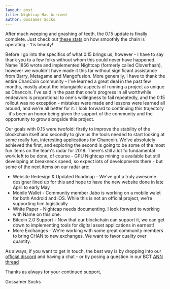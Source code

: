 ```yaml
---
layout: post
title: Nightcap Has Arrived
author: Gossamer Socks
---
```


After much weeping and gnashing of teeth, the 0.15 update is finally complete. Just check out [these stats](http://chan.cryptocronic.com/stats/) on how smoothly the chain is operating - 'tis beauty!

Before I go into the specifics of what 0.15 brings us, however - I have to say thank you to a few folks without whom this could never have happened. Name 1856 wrote and implemented Nightcap (formerly called Cloverhash), however we wouldn't have made it this far without significant assistance from Barry, Metagame and Mangofusion.
More generally, I have to thank the entire ChanCoin community - I've learned a great deal in the past few months, mostly about the intangiable aspects of running a project as unique as Chancoin. I've said in the past that one's progress in all worthwhile endeavors is proprotional to one's willingness to fail repeatedly, and the 0.15 rollout was no exception - mistakes were made and lessons were learned all around, and we're all better for it. I look forward to continuing this trajectory - it's been an honor being given the support of the community and the opportunity to grow alongside this project.

Our goals with 0.15 were twofold: firstly to improve the stability of the blockchain itself and secondly to give us the tools needed to start looking at some really fun, interesting applications for Chancoin. We've absolutely achieved the first, and exploring the second is going to be some of the most fun items on the team's radar for 2018. There's still a lot fo fundamental work left to be done, of course - GPU Nightcap mining is available but still developing at breakneck speed, so expect lots of developments there - but some of the next items on our radar are:

* Website Redesign & Updated Roadmap - We've got a truly awesome designer lined up for this and hope to have the new website done in late April to early May
* Mobile Wallet - Community member Jabo is working on a mobile walet for both Android and iOS. While this is not an official project, we're supporting him logistically
* White Paper - Nightcap needs documenting. I look forward to working with Name on this one.
* Bitcoin 2.0 Support - Now that our blockchain can support it, we can get down to implementing tools for digital asset applications in earnest!
* More Exchanges - We're working with some great community members to bring CHAN to new exchanges. We want to favor quality over quantity.

As always, if you want to get in touch, the best way is by dropping into our [official discord](https://discord.me/chancoin) and having a chat - or by posing a question in our BCT [ANN thread](https://bitcointalk.org/index.php?topic=2152411.0)

Thanks as always for your continued support,

Gossamer Socks
